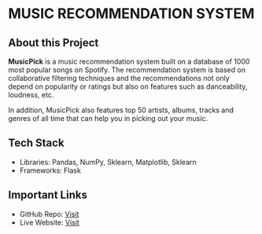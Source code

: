 # MUSIC RECOMMENDATION SYSTEM

## About this Project
**MusicPick** is a music recommendation system built on a database of 1000 most popular songs on Spotify. The recommendation system is based on collaborative filtering techniques and the recommendations not only depend on popularity or ratings but also on features such as danceability, loudness, etc.

In addition, MusicPick also features top 50 artists, albums, tracks and genres of all time that can help you in picking out your music.

## Tech Stack
- Libraries: Pandas, NumPy, Sklearn, Matplotlib, Sklearn
- Frameworks: Flask

## Important Links
- GitHub Repo: [Visit](https://github.com/Adm-2005/Music-Recommendation-System)
- Live Website: [Visit](https://musicpick.onrender.com)